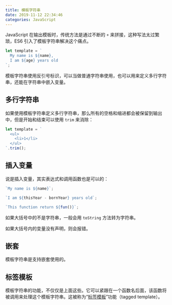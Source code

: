 ```yaml
---
title: 模板字符串
date: 2019-11-12 22:34:46
categories: JavaScript
---
```


JavaScript 在输出模板时，传统方法是通过不断的 `+` 来拼接，这种写法太过繁琐，ES6 引入了模板字符串解决这个痛点。

```javascript
let template = `
  My name is ${name},
  I am ${age} years old
`;
```

模板字符串使用反引号标识，可以当做普通字符串使用，也可以用来定义多行字符串，还能在字符串中嵌入变量。

## 多行字符串

如果使用模板字符串定义多行字符串，那么所有的空格和缩进都会被保留到输出中，但是开始和结束可以使用 `trim` 来消除：

```javascript
let template = `
  <ul>
    <li>1</li>
  </ul>
`.trim();
```

## 插入变量

说是插入变量，其实表达式和调用函数也是可以的：

```javascript
`My name is ${name}`;

`I am ${thisYear - bornYear} years old`;

`This function return ${fun()}`;
```

如果大括号中的不是字符串，一般会用 `toString` 方法转为字符串。

如果大括号内的变量没有声明，则会报错。

## 嵌套

模板字符串是支持嵌套使用的。

## 标签模板

模板字符串的功能，不仅仅是上面这些。它可以紧跟在一个函数名后面，该函数将被调用来处理这个模板字符串。这被称为“[标签模板](https://es6.ruanyifeng.com/#docs/string#%E6%A0%87%E7%AD%BE%E6%A8%A1%E6%9D%BF)”功能（tagged template）。 

